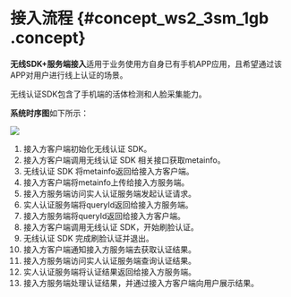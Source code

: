 # 接入流程 {#concept_ws2_3sm_1gb .concept}

**无线SDK+服务端接入**适用于业务使用方自身已有手机APP应用，且希望通过该APP对用户进行线上认证的场景。

无线认证SDK包含了手机端的活体检测和人脸采集能力。

**系统时序图**如下所示：

![](http://static-aliyun-doc.oss-cn-hangzhou.aliyuncs.com/assets/img/77354/155961820348442_zh-CN.png)

1.  接入方客户端初始化无线认证 SDK。
2.  接入方客户端调用无线认证 SDK 相关接口获取metainfo。
3.  无线认证 SDK 将metainfo返回给接入方客户端。
4.  接入方客户端将metainfo上传给接入方服务端。
5.  接入方服务端访问实人认证服务端发起认证请求。
6.  实人认证服务端将queryId返回给接入方服务端。
7.  接入方服务端将queryId返回给接入方客户端。
8.  接入方客户端调用无线认证 SDK，开始刷脸认证。
9.  无线认证 SDK 完成刷脸认证并退出。
10. 接入方客户端通知接入方服务端去获取认证结果。
11. 接入方服务端访问实人认证服务端查询认证结果。
12. 实人认证服务端将认证结果返回给接入方服务端。
13. 接入方服务端处理认证结果，并通过接入方客户端向用户展示结果。

